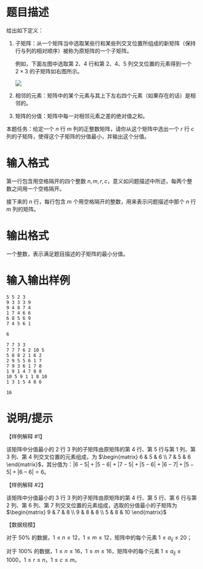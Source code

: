 # 题目描述

给出如下定义：

1. 子矩阵：从一个矩阵当中选取某些行和某些列交叉位置所组成的新矩阵（保持行与列的相对顺序）被称为原矩阵的一个子矩阵。

    例如，下面左图中选取第 $2$、$4$ 行和第 $2$、$4$、$5$ 列交叉位置的元素得到一个 $2 \times 3$ 的子矩阵如右图所示。

    ![](file://submatrix.png)

2. 相邻的元素：矩阵中的某个元素与其上下左右四个元素（如果存在的话）是相邻的。

3. 矩阵的分值：矩阵中每一对相邻元素之差的绝对值之和。

本题任务：给定一个 $n$ 行 $m$ 列的正整数矩阵，请你从这个矩阵中选出一个 $r$ 行 $c$ 列的子矩阵，使得这个子矩阵的分值最小，并输出这个分值。

# 输入格式

第一行包含用空格隔开的四个整数 $n,m,r,c$，意义如问题描述中所述，每两个整数之间用一个空格隔开。

接下来的 $n$ 行，每行包含 $m$ 个用空格隔开的整数，用来表示问题描述中那个 $n$ 行 $m$ 列的矩阵。

# 输出格式

一个整数，表示满足题目描述的子矩阵的最小分值。

# 输入输出样例

```input1
5 5 2 3
9 3 3 3 9
9 4 8 7 4
1 7 4 6 6
6 8 5 6 9
7 4 5 6 1
```

```output1
6
```

```input2
7 7 3 3
7 7 7 6 2 10 5
5 8 8 2 1 6 2
2 9 5 5 6 1 7
7 9 3 6 1 7 8
1 9 1 4 7 8 8
10 5 9 1 1 8 10
1 3 1 5 4 8 6
```

```output2
16
```

# 说明/提示

【样例解释 #1】

该矩阵中分值最小的 $2$ 行 $3$ 列的子矩阵由原矩阵的第 $4$ 行、第 $5$ 行与第 $1$ 列、第 $3$ 列、第 $4$ 列交叉位置的元素组成，为 $\begin{matrix}
    6 & 5 & 6 \\
    7 & 5 & 6
\end{matrix}$，其分值为：$|6−5|+|5−6|+|7−5|+|5−6|+|6−7|+|5−5|+|6−6|=6$。

【样例解释 #2】

该矩阵中分值最小的 $3$ 行 $3$ 列的子矩阵由原矩阵的第 $4$ 行、第 $5$ 行、第 $6$ 行与第 $2$ 列、第 $6$ 列、第 $7$ 列交叉位置的元素组成，选取的分值最小的子矩阵为 $\begin{matrix}
    9 & 7 & 8 \\
    9 & 8 & 8 \\
    5 & 8 & 10
\end{matrix}$

【数据规模】

对于 $50 \%$ 的数据，$1 \leq n \leq 12$，$1 \leq m \leq 12$，矩阵中的每个元素 $1 \leq a_{ij} \leq 20$；

对于 $100 \%$ 的数据，$1 \leq n \leq 16$，$1 \leq m \leq 16$，矩阵中的每个元素 $1 \leq a_{ij} \leq 1000$，$1 \leq r \leq n$，$1 \leq c \leq m$。

